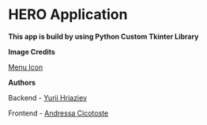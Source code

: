 # HERO Application

**This app is build by using Python Custom Tkinter Library**



**Image Credits**

[Menu Icon](https://www.flaticon.com/free-icons/arrowhead)



**Authors**

Backend - [Yurii Hriaziev](www.linkedin.com/in/yurii-hriaziev-7aa875240)

Frontend - [Andressa Cicotoste](https://www.linkedin.com/in/andressa-cicotoste-195230282/)
